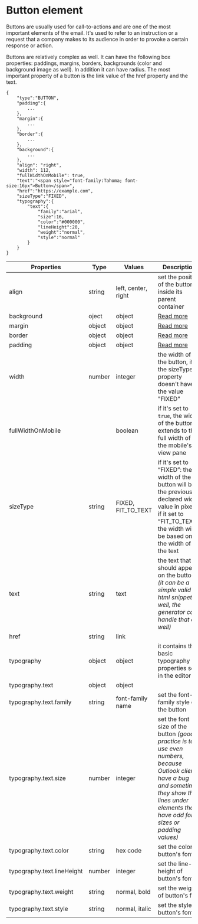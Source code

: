 # Button element

Buttons are usually used for call-to-actions and are one of the most important elements of the email. It's used to refer to an instruction or a request that a company makes to its audience in order to provoke a certain response or action.

Buttons are relatively complex as well. It can have the following box properties: paddings, margins, borders, backgrounds (color and background image as well). In addition it can have radius. The most important property of a button is the link value of the href property and the text.

```
{
	"type":"BUTTON",
	"padding":{
		...
	},
	"margin":{
		...
	},
	"border":{
		...
	},
	"background":{
		...
	},
	"align": "right",
	"width": 112,
	"fullWidthOnMobile": true,
	"text":"<span style="font-family:Tahoma; font-size:16px">Button</span>",
	"href":"https://example.com",
	"sizeType":"FIXED",
	"typography":{
		"text":{
			"family":"arial",
			"size":16,
			"color":"#000000",
			"lineHeight":20,
			"weight":"normal",
			"style":"normal"
		}
	}
}
```

Properties | Type | Values | Description
--- | --- | --- | ---
align | string | left, center, right | set the position of the button inside its parent container
background | oject | object | [Read more](/property-groups/border/README.md)
margin | object | object | [Read more](/property-groups/margin/README.md)
border | object | object | [Read more](/property-groups/border/README.md)
padding | object | object | [Read more](/property-groups/padding/README.md)
width | number | integer | the width of the button, if the sizeType property doesn't have the value "FIXED"
fullWidthOnMobile | | boolean | if it's set to `true`, the width of the button extends to the full width of the mobile's view pane
sizeType | string | FIXED, FIT_TO_TEXT | if it's set to “FIXED”: the width of the button will be the previously declared width value in pixels, if it set to “FIT_TO_TEXT”: the width will be based on the width of the text
text | string | text | the text that should appear on the button *(it can be a simple valid html snippet as well, the generator can handle that as well)*
href | string | link | 
typography | object | object | it contains the basic typography properties set in the editor
typography.text | object | object | 
typography.text.family | string | font-family name | set the font-family style of the button
typography.text.size | number | integer | set the font size of the button *(good practice is to use even numbers, because Outlook clients have a bug and sometimes they show thin lines under elements that have odd font sizes or padding values)*
typography.text.color | string | hex code | set the color of button's font
typography.text.lineHeight | number | integer | set the line-height of button's font
typography.text.weight | string | normal, bold | set the weight of button's font
typography.text.style | string | normal, italic | set the style of button's font